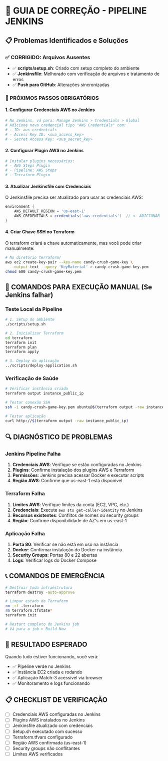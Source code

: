 # 🔧 GUIA DE CORREÇÃO - PIPELINE JENKINS

## 📋 Problemas Identificados e Soluções

### ✅ CORRIGIDO: Arquivos Ausentes
- ✅ **scripts/setup.sh**: Criado com setup completo do ambiente
- ✅ **Jenkinsfile**: Melhorado com verificação de arquivos e tratamento de erros
- ✅ **Push para GitHub**: Alterações sincronizadas

### 🔧 PRÓXIMOS PASSOS OBRIGATÓRIOS

#### 1. **Configurar Credenciais AWS no Jenkins**
```bash
# No Jenkins, vá para: Manage Jenkins > Credentials > Global
# Adicione nova credencial tipo "AWS Credentials" com:
# - ID: aws-credentials
# - Access Key ID: <sua_access_key>
# - Secret Access Key: <sua_secret_key>
```

#### 2. **Configurar Plugin AWS no Jenkins**
```bash
# Instalar plugins necessários:
# - AWS Steps Plugin
# - Pipeline: AWS Steps
# - Terraform Plugin
```

#### 3. **Atualizar Jenkinsfile com Credenciais**
O Jenkinsfile precisa ser atualizado para usar as credenciais AWS:

```groovy
environment {
    AWS_DEFAULT_REGION = 'us-east-1'
    AWS_CREDENTIALS = credentials('aws-credentials')  // <- ADICIONAR
}
```

#### 4. **Criar Chave SSH no Terraform**
O terraform criará a chave automaticamente, mas você pode criar manualmente:

```bash
# No diretório terraform/
aws ec2 create-key-pair --key-name candy-crush-game-key \
  --output text --query 'KeyMaterial' > candy-crush-game-key.pem
chmod 600 candy-crush-game-key.pem
```

## 🚀 COMANDOS PARA EXECUÇÃO MANUAL (Se Jenkins falhar)

### Teste Local da Pipeline
```bash
# 1. Setup do ambiente
./scripts/setup.sh

# 2. Inicializar Terraform
cd terraform
terraform init
terraform plan
terraform apply

# 3. Deploy da aplicação
../scripts/deploy-application.sh
```

### Verificação de Saúde
```bash
# Verificar instância criada
terraform output instance_public_ip

# Testar conexão SSH
ssh -i candy-crush-game-key.pem ubuntu@$(terraform output -raw instance_public_ip)

# Testar aplicação
curl http://$(terraform output -raw instance_public_ip)
```

## 🔍 DIAGNÓSTICO DE PROBLEMAS

### Jenkins Pipeline Falha
1. **Credenciais AWS**: Verifique se estão configuradas no Jenkins
2. **Plugins**: Confirme instalação dos plugins AWS e Terraform  
3. **Permissões**: Jenkins precisa acessar Docker e executar scripts
4. **Região AWS**: Confirme que us-east-1 está disponível

### Terraform Falha
1. **Limites AWS**: Verifique limites da conta (EC2, VPC, etc.)
2. **Credenciais**: Execute `aws sts get-caller-identity` no Jenkins
3. **Recursos existentes**: Conflitos de nomes ou security groups
4. **Região**: Confirme disponibilidade de AZ's em us-east-1

### Aplicação Falha
1. **Porta 80**: Verificar se não está em uso na instância
2. **Docker**: Confirmar instalação do Docker na instância
3. **Security Groups**: Portas 80 e 22 abertas
4. **Logs**: Verificar logs do Docker Compose

## 📞 COMANDOS DE EMERGÊNCIA

```bash
# Destruir toda infraestrutura
terraform destroy -auto-approve

# Limpar estado do Terraform
rm -rf .terraform
rm terraform.tfstate*
terraform init

# Restart completo do Jenkins job
# Vá para o job > Build Now
```

## 🎯 RESULTADO ESPERADO

Quando tudo estiver funcionando, você verá:
- ✅ Pipeline verde no Jenkins
- ✅ Instância EC2 criada e rodando
- ✅ Aplicação Match-3 acessível via browser
- ✅ Monitoramento e logs funcionando

## 📋 CHECKLIST DE VERIFICAÇÃO

- [ ] Credenciais AWS configuradas no Jenkins
- [ ] Plugins AWS instalados no Jenkins  
- [ ] Jenkinsfile atualizado com credenciais
- [ ] Setup.sh executado com sucesso
- [ ] Terraform.tfvars configurado
- [ ] Região AWS confirmada (us-east-1)
- [ ] Security groups não conflitantes
- [ ] Limites AWS verificados